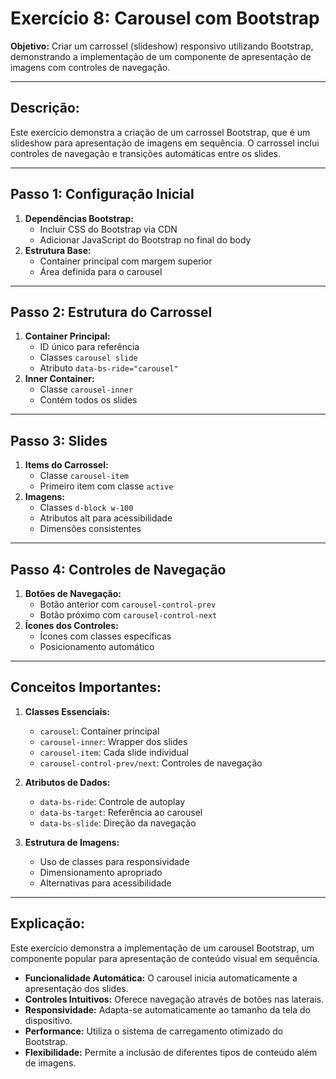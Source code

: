 # Exercício 8: Carousel com Bootstrap

**Objetivo:** Criar um carrossel (slideshow) responsivo utilizando Bootstrap, demonstrando a implementação de um componente de apresentação de imagens com controles de navegação.

---
## Descrição:
Este exercício demonstra a criação de um carrossel Bootstrap, que é um slideshow para apresentação de imagens em sequência. O carrossel inclui controles de navegação e transições automáticas entre os slides.

---
## Passo 1: Configuração Inicial
1. **Dependências Bootstrap:**
   - Incluir CSS do Bootstrap via CDN
   - Adicionar JavaScript do Bootstrap no final do body
2. **Estrutura Base:**
   - Container principal com margem superior
   - Área definida para o carousel

---
## Passo 2: Estrutura do Carrossel
1. **Container Principal:**
   - ID único para referência
   - Classes `carousel slide`
   - Atributo `data-bs-ride="carousel"`
2. **Inner Container:**
   - Classe `carousel-inner`
   - Contém todos os slides

---
## Passo 3: Slides
1. **Items do Carrossel:**
   - Classe `carousel-item`
   - Primeiro item com classe `active`
2. **Imagens:**
   - Classes `d-block w-100`
   - Atributos alt para acessibilidade
   - Dimensões consistentes

---
## Passo 4: Controles de Navegação
1. **Botões de Navegação:**
   - Botão anterior com `carousel-control-prev`
   - Botão próximo com `carousel-control-next`
2. **Ícones dos Controles:**
   - Ícones com classes específicas
   - Posicionamento automático

---
## Conceitos Importantes:
1. **Classes Essenciais:**
   - `carousel`: Container principal
   - `carousel-inner`: Wrapper dos slides
   - `carousel-item`: Cada slide individual
   - `carousel-control-prev/next`: Controles de navegação

2. **Atributos de Dados:**
   - `data-bs-ride`: Controle de autoplay
   - `data-bs-target`: Referência ao carousel
   - `data-bs-slide`: Direção da navegação

3. **Estrutura de Imagens:**
   - Uso de classes para responsividade
   - Dimensionamento apropriado
   - Alternativas para acessibilidade

---
## Explicação:
Este exercício demonstra a implementação de um carousel Bootstrap, um componente popular para apresentação de conteúdo visual em sequência.

- **Funcionalidade Automática:** O carousel inicia automaticamente a apresentação dos slides.
- **Controles Intuitivos:** Oferece navegação através de botões nas laterais.
- **Responsividade:** Adapta-se automaticamente ao tamanho da tela do dispositivo.
- **Performance:** Utiliza o sistema de carregamento otimizado do Bootstrap.
- **Flexibilidade:** Permite a inclusão de diferentes tipos de conteúdo além de imagens.